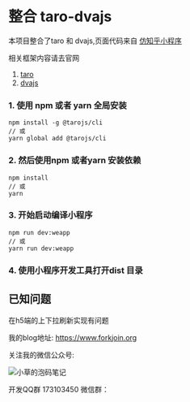 # 整合 taro-dvajs


本项目整合了taro 和 dvajs,页面代码来自  [仿知乎小程序](https://github.com/NervJS/taro-zhihu-sample)


相关框架内容请去官网

1. [taro](https://github.com/NervJS/taro)
2. [dvajs](https://github.com/dvajs/dva)


### 1. 使用 npm 或者 yarn 全局安装

```
npm install -g @tarojs/cli
// 或
yarn global add @tarojs/cli
```

### 2. 然后使用npm 或者yarn 安装依赖

```
npm install
// 或
yarn
```

### 3. 开始启动编译小程序

```
npm run dev:weapp
// 或
yarn run dev:weapp
```

### 4. 使用小程序开发工具打开dist 目录


## 已知问题

在h5端的上下拉刷新实现有问题


我的blog地址: <https://www.forkjoin.org>

关注我的微信公众号:

![小草的泡码笔记](https://www.forkjoin.org/images/wxqrcode.jpg )

开发QQ群 173103450
微信群：



